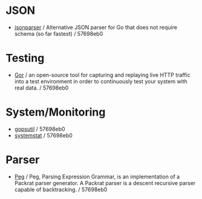 # JSON

* [jsonparser](https://github.com/buger/jsonparser) / Alternative JSON parser for Go that does not require schema (so far fastest) / 57698eb0

# Testing

* [Gor](https://github.com/buger/gor) / an open-source tool for capturing and replaying live HTTP traffic into a test environment in order to continuously test your system with real data. / 57698eb0

# System/Monitoring

* [gopsutil](https://github.com/shirou/gopsutil) / 57698eb0
* [systemstat](https://bitbucket.org/bertimus9/systemstat) / 57698eb0

# Parser

* [Peg](https://github.com/pointlander/peg) / Peg, Parsing Expression Grammar, is an implementation of a Packrat parser generator. A Packrat parser is a descent recursive parser capable of backtracking. / 57698eb0
